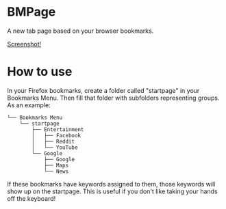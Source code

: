# BMPage
A new tab page based on your browser bookmarks.

[Screenshot!](https://addons.cdn.mozilla.net/user-media/previews/full/170/170492.png)

# How to use
In your Firefox bookmarks, create a folder called "startpage" in your Bookmarks Menu. Then fill that folder with subfolders representing groups. As an example:

```
└── Bookmarks Menu
    └── startpage
        ├── Entertainment
        │   ├── Facebook
        │   ├── Reddit
        │   └── YouTube
        └── Google
            ├── Google
            ├── Maps
            └── News
```

If these bookmarks have keywords assigned to them, those keywords will show up on the startpage. This is useful if you don't like taking your hands off the keyboard!
